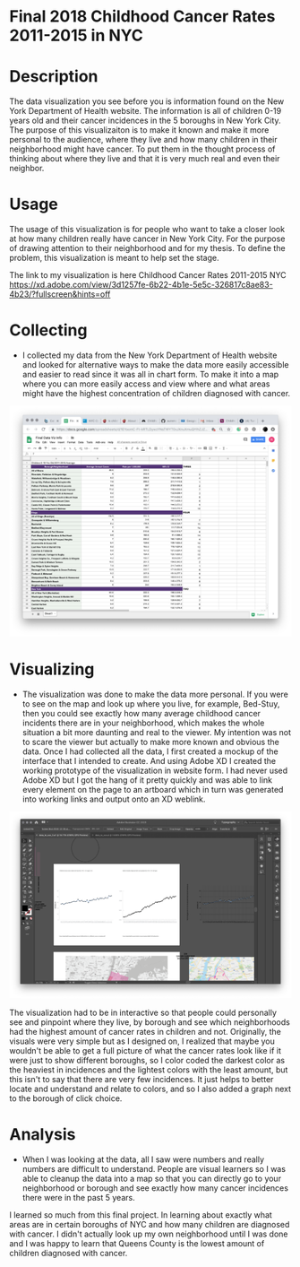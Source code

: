 # Final 2018 Childhood Cancer Rates 2011-2015 in NYC

# Description
The data visualization you see before you is information found on the New York Department of Health website. The information is all of children 0-19 years old and their cancer incidences in the 5 boroughs in New York City. The purpose of this visualizaiton is to make it known and make it more personal to the audience, where they live and how many children in their neighborhood might have cancer. To put them in the thought process of thinking about where they live and that it is very much real and even their neighbor.

# Usage
The usage of this visualization is for people who want to take a closer look at how many children really have cancer in New York City. For the purpose of drawing attention to their neighborhood and for my thesis. To define the problem, this visualization is meant to help set the stage.

The link to my visualization is here 
Childhood Cancer Rates 2011-2015 NYC
https://xd.adobe.com/view/3d1257fe-6b22-4b1e-5e5c-326817c8ae83-4b23/?fullscreen&hints=off

# Collecting
- I collected my data from the New York Department of Health website and looked for alternative ways to make the data more easily accessible and easier to read since it was all in chart form. To make it into a map where you can more easily access and view where and what areas might have the highest concentration of children diagnosed with cancer. 

![alt text](https://github.com/raaycho/Final_2018/blob/master/Screen%20Shot%202018-12-17%20at%2012.36.59%20AM.png)

# Visualizing
- The visualization was done to make the data more personal. If you were to see on the map and look up where you live, for example, Bed-Stuy, then you could see exactly how many average childhood cancer incidents there are in your neighborhood, which makes the whole situation a bit more daunting and real to the viewer. My intention was not to scare the viewer but actually to make more known and obvious the data. Once I had collected all the data, I first created a mockup of the interface that I intended to create. And using Adobe XD I created the working prototype of the visualization in website form. I had never used Adobe XD but I got the hang of it pretty quickly and was able to link every element on the page to an artboard which in turn was generated into working links and output onto an XD weblink.

![alt text](https://github.com/raaycho/Final_2018/blob/master/Screen%20Shot%202018-12-17%20at%2012.36.40%20AM.png)


The visualization had to be in interactive so that people could personally see and pinpoint where they live, by borough and see which neighborhoods had the highest amount of cancer rates in children and not. Originally, the visuals were very simple but as I designed on, I realized that maybe you wouldn't be able to get a full picture of what the cancer rates look like if it were just to show different boroughs, so I color coded the darkest color as the heaviest in incidences and the lightest colors with the least amount, but this isn't to say that there are very few incidences. It just helps to better locate and understand and relate to colors, and so I also added a graph next to the borough of click choice.

# Analysis
- When I was looking at the data, all I saw were numbers and really numbers are difficult to understand. People are visual learners so I was able to cleanup the data into a map so that you can directly go to your neighborhood or borough and see exactly how many cancer incidences there were in the past 5 years.

I learned so much from this final project. In learning about exactly what areas are in certain boroughs of NYC and how many children are diagnosed with cancer. I didn't actually look up my own neighborhood until I was done and I was happy to learn that Queens County is the lowest amount of children diagnosed with cancer.
